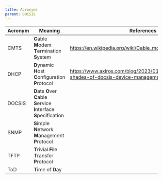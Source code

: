 ```yaml
---
title: Acronyms
parent: DOCSIS
---
```


|Acronym|Meaning|References|
|---|---|---|
|CMTS|**C**able **M**odem **T**ermination **S**ystem|https://en.wikipedia.org/wiki/Cable_modem_termination_system|
|DHCP|**D**ynamic **H**ost **C**onfiguration **P**rotocol|https://www.axiros.com/blog/2023/01/19/part-2-fifty-shades-of-docsis-device-management|
|DOCSIS|**D**ata **O**ver **C**able **S**ervice **I**nterface **S**pecification||
|SNMP|**S**imple **N**etwork **M**anagement **P**rotocol||
|TFTP|**T**rivial **F**ile **T**ransfer **P**rotocol||
|ToD|**T**ime of **D**ay||